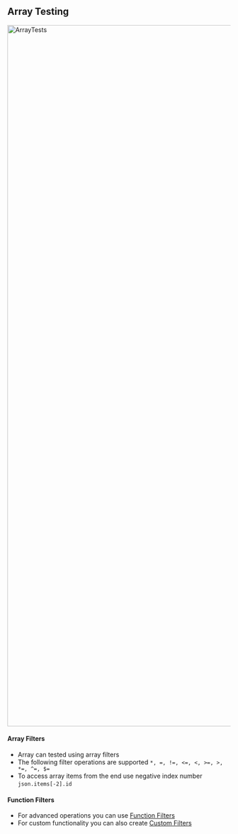 ## Array Testing

<img width="1578" alt="ArrayTests" src="https://user-images.githubusercontent.com/8637550/203997869-b12bee5e-6fff-4e86-a45f-22a43011bb4a.png">

#### Array Filters
- Array can tested using array filters
- The following filter operations are supported `*, =, !=, <=, <, >=, >, *=, ^=, $=`
- To access array items from the end use negative index number `json.items[-2].id`

#### Function Filters
- For advanced operations you can use [Function Filters](https://github.com/rangav/thunder-client-support/blob/master/docs/filters.md#filters-in-env-var)
- For custom functionality you can also create [Custom Filters](https://github.com/rangav/thunder-client-support/blob/master/docs/filters.md#custom-filters)
